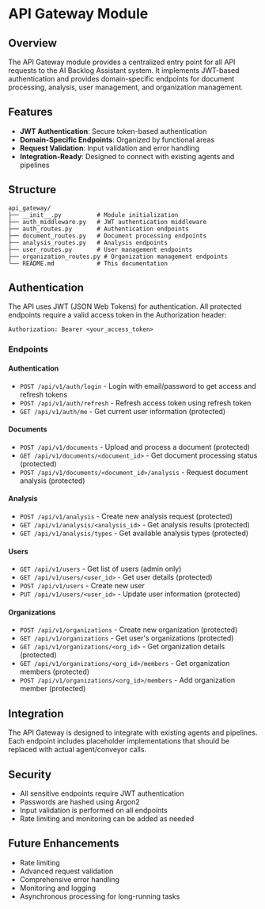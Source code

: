 

# API Gateway Module

## Overview

The API Gateway module provides a centralized entry point for all API requests to the AI Backlog Assistant system. It implements JWT-based authentication and provides domain-specific endpoints for document processing, analysis, user management, and organization management.

## Features

- **JWT Authentication**: Secure token-based authentication
- **Domain-Specific Endpoints**: Organized by functional areas
- **Request Validation**: Input validation and error handling
- **Integration-Ready**: Designed to connect with existing agents and pipelines

## Structure

```
api_gateway/
├── __init__.py          # Module initialization
├── auth_middleware.py   # JWT authentication middleware
├── auth_routes.py       # Authentication endpoints
├── document_routes.py   # Document processing endpoints
├── analysis_routes.py   # Analysis endpoints
├── user_routes.py       # User management endpoints
├── organization_routes.py # Organization management endpoints
└── README.md            # This documentation
```

## Authentication

The API uses JWT (JSON Web Tokens) for authentication. All protected endpoints require a valid access token in the Authorization header:

```
Authorization: Bearer <your_access_token>
```

### Endpoints

#### Authentication

- `POST /api/v1/auth/login` - Login with email/password to get access and refresh tokens
- `POST /api/v1/auth/refresh` - Refresh access token using refresh token
- `GET /api/v1/auth/me` - Get current user information (protected)

#### Documents

- `POST /api/v1/documents` - Upload and process a document (protected)
- `GET /api/v1/documents/<document_id>` - Get document processing status (protected)
- `POST /api/v1/documents/<document_id>/analysis` - Request document analysis (protected)

#### Analysis

- `POST /api/v1/analysis` - Create new analysis request (protected)
- `GET /api/v1/analysis/<analysis_id>` - Get analysis results (protected)
- `GET /api/v1/analysis/types` - Get available analysis types (protected)

#### Users

- `GET /api/v1/users` - Get list of users (admin only)
- `GET /api/v1/users/<user_id>` - Get user details (protected)
- `POST /api/v1/users` - Create new user
- `PUT /api/v1/users/<user_id>` - Update user information (protected)

#### Organizations

- `POST /api/v1/organizations` - Create new organization (protected)
- `GET /api/v1/organizations` - Get user's organizations (protected)
- `GET /api/v1/organizations/<org_id>` - Get organization details (protected)
- `GET /api/v1/organizations/<org_id>/members` - Get organization members (protected)
- `POST /api/v1/organizations/<org_id>/members` - Add organization member (protected)

## Integration

The API Gateway is designed to integrate with existing agents and pipelines. Each endpoint includes placeholder implementations that should be replaced with actual agent/conveyor calls.

## Security

- All sensitive endpoints require JWT authentication
- Passwords are hashed using Argon2
- Input validation is performed on all endpoints
- Rate limiting and monitoring can be added as needed

## Future Enhancements

- Rate limiting
- Advanced request validation
- Comprehensive error handling
- Monitoring and logging
- Asynchronous processing for long-running tasks

